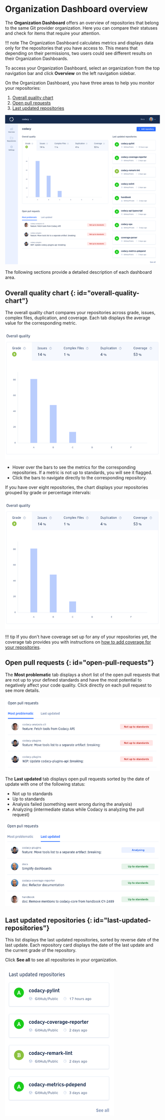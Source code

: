 # Organization Dashboard overview

The **Organization Dashboard** offers an overview of repositories that belong to the same Git provider organization. Here you can compare their statuses and check for items that require your attention.

!!! note
    The Organization Dashboard calculates metrics and displays data only for the repositories that you have access to. This means that depending on their permissions, two users could see different results on their Organization Dashboards.

To access your Organization Dashboard, select an organization from the top navigation bar and click **Overview** on the left navigation sidebar.

On the Organization Dashboard, you have three areas to help you monitor your repositories:

1.  [Overall quality chart](#overall-quality-chart)
1.  [Open pull requests](#open-pull-requests)
1.  [Last updated repositories](#last-updated-repositories)

![Organization Dashboard overview](images/organization-dashboard-overview.png)

The following sections provide a detailed description of each dashboard area.

## Overall quality chart {: id="overall-quality-chart"}

The overall quality chart compares your repositories across grade, issues, complex files, duplication, and coverage. Each tab displays the average value for the corresponding metric.

![Overall quality chart](images/organization-dashboard-overall-quality.png)

-   Hover over the bars to see the metrics for the corresponding repositories. If a metric is not up to standards, you will see it flagged.
-   Click the bars to navigate directly to the corresponding repository.

If you have over eight repositories, the chart displays your repositories grouped by grade or percentage intervals:

![Overall quality chart with grouped repositories](images/organization-dashboard-overall-quality-grouped.png)

!!! tip
    If you don't have coverage set up for any of your repositories yet, the coverage tab provides you with instructions on [how to add coverage for your repositories](../repositories-configure/coverage.md).

## Open pull requests {: id="open-pull-requests"}

The **Most problematic** tab displays a short list of the open pull requests that are not up to your defined standards and have the most potential to negatively affect your code quality. Click directly on each pull request to see more details.

![Most problematic pull requests](images/organization-dashboard-prs-problematic.png)

The **Last updated** tab displays open pull requests sorted by the date of update with one of the following status:

-   Not up to standards
-   Up to standards
-   Analysis failed (something went wrong during the analysis)
-   Analyzing (intermediate status while Codacy is analyzing the pull request)

![Last updated pull requests](images/organization-dashboard-prs-last-updated.png)

## Last updated repositories {: id="last-updated-repositories"}

This list displays the last updated repositories, sorted by reverse date of the last update. Each repository card displays the date of the last update and the current grade of the repository.

Click **See all** to see all repositories in your organization.

![Last updated repositories](images/organization-dashboard-repositories-last-updated.png)
